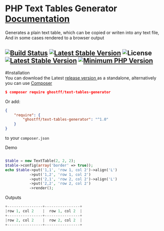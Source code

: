 # PHP Text Tables Generator  [Documentation](http://ghostff.com/library/php/Text_Tables_Generator)
Generates a plain text table, which can be copied or writen into any text file, And in some cases rendered to a browser output

[![Build Status](https://travis-ci.org/Ghostff/Text_Tables_Generator.svg?branch=travis)](https://travis-ci.org/Ghostff/Text_Tables_Generator) [![Latest Stable Version](https://img.shields.io/badge/release-v1.0.0-brightgreen.svg)](https://github.com/Ghostff/Text_Tables_Generator/releases) ![License](https://img.shields.io/packagist/l/gomoob/php-pushwoosh.svg) [![Latest Stable Version](https://img.shields.io/badge/packagist-v5.5.4-blue.svg)](https://packagist.org/packages/ghostff/text-tables-generator) [![Minimum PHP Version](https://img.shields.io/badge/php-%3E%3D%205.3-8892BF.svg)](https://php.net/)
----------

#Installation   
You can download the  Latest [release version ](https://github.com/Ghostff/Text_Tables_Generator/releases/) as a standalone, alternatively you can use [Composer](https://getcomposer.org/) 
```json
$ composer require ghostff/text-tables-generator
```    
Or add:
```json
{
    "require": {
        "ghostff/text-tables-generator": "^1.0"
    }
}
```
to your ``composer.json``


Demo
```php

$table = new TextTable(2, 2, 2);
$table->config(array('border' => true));
echo $table->put('1,1', 'row 1, col 2')->align('L')
           ->put('1,2', 'row 1, col 2')
           ->put('2,1', 'row 2, col 2')->align('L')
           ->put('2,2', 'row 2, col 2')
           ->render();
```
Outputs
```php
+----------------+----------------+
|row 1, col 2    |  row 1, col 2  |
+----------------+----------------+
|row 2, col 2    |  row 2, col 2  |
+----------------+----------------+ 

```